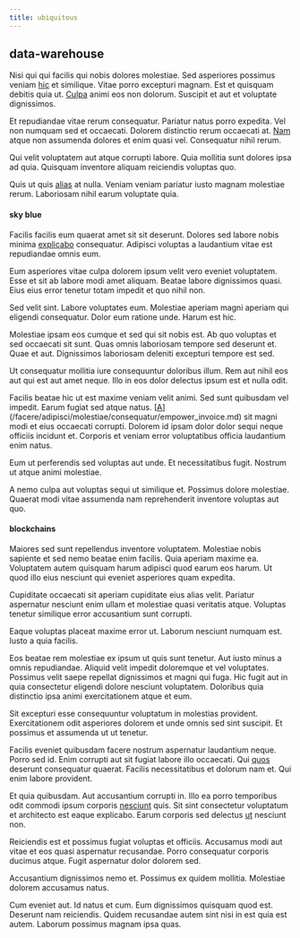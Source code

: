 ```yaml
---
title: ubiquitous
---
```


## data-warehouse

Nisi qui qui facilis qui nobis dolores molestiae. Sed asperiores possimus veniam [hic](/in/transmit_licensed.md) et similique. Vitae porro excepturi magnam. Est et quisquam debitis quia ut. [Culpa](/facere/temporibus/adipisci/credit_card_account.md) animi eos non dolorum. Suscipit et aut et voluptate dignissimos.

Et repudiandae vitae rerum consequatur. Pariatur natus porro expedita. Vel non numquam sed et occaecati. Dolorem distinctio rerum occaecati at. [Nam](/facere/adipisci/quam/rustic_steel_salad.md) atque non assumenda dolores et enim quasi vel. Consequatur nihil rerum.

Qui velit voluptatem aut atque corrupti labore. Quia mollitia sunt dolores ipsa ad quia. Quisquam inventore aliquam reiciendis voluptas quo.

Quis ut quis [alias](/earum/quo/road.md) at nulla. Veniam veniam pariatur iusto magnam molestiae rerum. Laboriosam nihil earum voluptate quia.

#### sky blue

Facilis facilis eum quaerat amet sit sit deserunt. Dolores sed labore nobis minima [explicabo](/dolore/odio/neque/repellat/toolset.md) consequatur. Adipisci voluptas a laudantium vitae est repudiandae omnis eum.

Eum asperiores vitae culpa dolorem ipsum velit vero eveniet voluptatem. Esse et sit ab labore modi amet aliquam. Beatae labore dignissimos quasi. Eius eius error tenetur totam impedit et quo nihil non.

Sed velit sint. Labore voluptates eum. Molestiae aperiam magni aperiam qui eligendi consequatur. Dolor eum ratione unde. Harum est hic.

Molestiae ipsam eos cumque et sed qui sit nobis est. Ab quo voluptas et sed occaecati sit sunt. Quas omnis laboriosam tempore sed deserunt et. Quae et aut. Dignissimos laboriosam deleniti excepturi tempore est sed.

Ut consequatur mollitia iure consequuntur doloribus illum. Rem aut nihil eos aut qui est aut amet neque. Illo in eos dolor delectus ipsum est et nulla odit.

Facilis beatae hic ut est maxime veniam velit animi. Sed sunt quibusdam vel impedit. Earum fugiat sed atque natus. [[A](/consequatur/ipsam/steel_namibia_kiribati.md)](/facere/adipisci/molestiae/consequatur/empower_invoice.md) sit magni modi et eius occaecati corrupti. Dolorem id ipsam dolor dolor sequi neque officiis incidunt et. Corporis et veniam error voluptatibus officia laudantium enim natus.

Eum ut perferendis sed voluptas aut unde. Et necessitatibus fugit. Nostrum ut atque animi molestiae.

A nemo culpa aut voluptas sequi ut similique et. Possimus dolore molestiae. Quaerat modi vitae assumenda nam reprehenderit inventore voluptas aut quo.

#### blockchains

Maiores sed sunt repellendus inventore voluptatem. Molestiae nobis sapiente et sed nemo beatae enim facilis. Quia aperiam maxime ea. Voluptatem autem quisquam harum adipisci quod earum eos harum. Ut quod illo eius nesciunt qui eveniet asperiores quam expedita.

Cupiditate occaecati sit aperiam cupiditate eius alias velit. Pariatur aspernatur nesciunt enim ullam et molestiae quasi veritatis atque. Voluptas tenetur similique error accusantium sunt corrupti.

Eaque voluptas placeat maxime error ut. Laborum nesciunt numquam est. Iusto a quia facilis.

Eos beatae rem molestiae ex ipsum ut quis sunt tenetur. Aut iusto minus a omnis repudiandae. Aliquid velit impedit doloremque et vel voluptates. Possimus velit saepe repellat dignissimos et magni qui fuga. Hic fugit aut in quia consectetur eligendi dolore nesciunt voluptatem. Doloribus quia distinctio ipsa animi exercitationem atque et eum.

Sit excepturi esse consequuntur voluptatum in molestias provident. Exercitationem odit asperiores dolorem et unde omnis sed sint suscipit. Et possimus et assumenda ut ut tenetur.

Facilis eveniet quibusdam facere nostrum aspernatur laudantium neque. Porro sed id. Enim corrupti aut sit fugiat labore illo occaecati. Qui [quos](/voluptate/intelligent_metal_tuna_burundi_franc_land.md) deserunt consequatur quaerat. Facilis necessitatibus et dolorum nam et. Qui enim labore provident.

Et quia quibusdam. Aut accusantium corrupti in. Illo ea porro temporibus odit commodi ipsum corporis [nesciunt](/eos/est/autem/baby_&_industrial_model.md) quis. Sit sint consectetur voluptatum et architecto est eaque explicabo. Earum corporis sed delectus [ut](/dolore/odio/neque/libero/xss_cyan_open_source.md) nesciunt non.

Reiciendis est et possimus fugiat voluptas et officiis. Accusamus modi aut vitae et eos quasi aspernatur recusandae. Porro consequatur corporis ducimus atque. Fugit aspernatur dolor dolorem sed.

Accusantium dignissimos nemo et. Possimus ex quidem mollitia. Molestiae dolorem accusamus natus.

Cum eveniet aut. Id natus et cum. Eum dignissimos quisquam quod est. Deserunt nam reiciendis. Quidem recusandae autem sint nisi in est quia est autem. Laborum possimus magnam ipsa quas.
